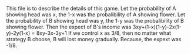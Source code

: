This file is to describe the details of this game.
Let the probability of A showing head was x, the 1-x was the probalibility of A showing flower.
Let the probability of B showing head was y, the 1-y was the probalibility of B showing flower.
Then the expect of B's income was 3xy+(1-x)(1-y)-2x(1-y)-2y(1-x) = 8xy-3x-3y+1
If we control x as 3/8, then no matter what strategy B choose, B will lost money gradually.
Because, the expext was -1/8.

